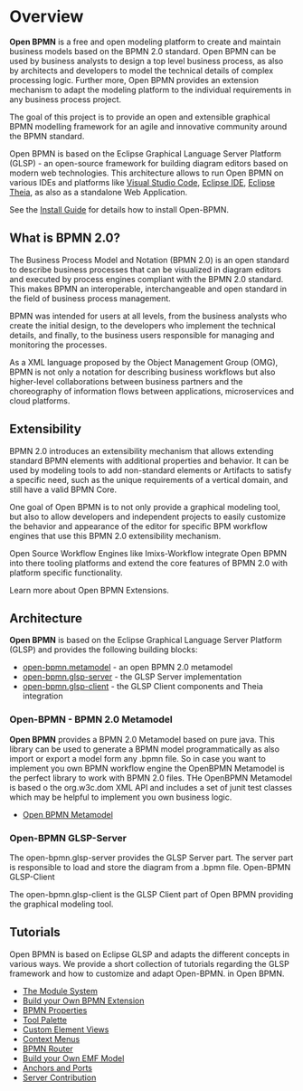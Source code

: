 # Overview

**Open BPMN** is a free and open modeling platform to create and maintain business models based on the BPMN 2.0 standard. Open BPMN can be used by business analysts to design a top level business process, as also by architects and developers to model the technical details of complex processing logic. Further more, Open BPMN provides an extension mechanism to adapt the modeling platform to the individual requirements in any business process project.

The goal of this project is to provide an open and extensible graphical BPMN modelling framework for an agile and innovative community around the BPMN standard.

Open BPMN is based on the Eclipse Graphical Language Server Platform (GLSP) - an open-source framework for building diagram editors based on modern web technologies. This architecture allows to run Open BPMN on various IDEs and platforms like [Visual Studio Code](https://code.visualstudio.com/), [Eclipse IDE](https://eclipse.org/), [Eclipse Theia](https://theia-ide.org/), as also as a standalone Web Application.

See the [Install Guide](install.html) for details how to install Open-BPMN.

## What is BPMN 2.0?

The Business Process Model and Notation (BPMN 2.0) is an open standard to describe business processes that can be visualized in diagram editors and executed by process engines compliant with the BPMN 2.0 standard. This makes BPMN an interoperable, interchangeable and open standard in the field of business process management.

BPMN was intended for users at all levels, from the business analysts who create the initial design, to the developers who implement the technical details, and finally, to the business users responsible for managing and monitoring the processes.

As a XML language proposed by the Object Management Group (OMG), BPMN is not only a notation for describing business workflows but also higher-level collaborations between business partners and the choreography of information flows between applications, microservices and cloud platforms.

## Extensibility

BPMN 2.0 introduces an extensibility mechanism that allows extending standard BPMN elements with additional properties and behavior. It can be used by modeling tools to add non-standard elements or Artifacts to satisfy a specific need, such as the unique requirements of a vertical domain, and still have a valid BPMN Core.

One goal of Open BPMN is to not only provide a graphical modeling tool, but also to allow developers and independent projects to easily customize the behavior and appearance of the editor for specific BPM workflow engines that use this BPMN 2.0 extensibility mechanism.

Open Source Workflow Engines like Imixs-Workflow integrate Open BPMN into there tooling platforms and extend the core features of BPMN 2.0 with platform specific functionality.

Learn more about Open BPMN Extensions.

## Architecture

**Open BPMN** is based on the Eclipse Graphical Language Server Platform (GLSP) and provides the following building blocks:

- [open-bpmn.metamodel](https://github.com/imixs/open-bpmn/tree/master/open-bpmn.metamodel) - an open BPMN 2.0 metamodel
- [open-bpmn.glsp-server](https://github.com/imixs/open-bpmn/tree/master/open-bpmn.glsp-server) - the GLSP Server implementation
- [open-bpmn.glsp-client](https://github.com/imixs/open-bpmn/tree/master/open-bpmn.glsp-client) - the GLSP Client components and Theia integration

### Open-BPMN - BPMN 2.0 Metamodel

**Open BPMN** provides a BPMN 2.0 Metamodel based on pure java. This library can be used to generate a BPMN model programmatically as also import or export a model form any .bpmn file. So in case you want to implement you own BPMN workflow engine the OpenBPMN Metamodel is the perfect library to work with BPMN 2.0 files. THe OpenBPMN Metamodel is based o the org.w3c.dom XML API and includes a set of junit test classes which may be helpful to implement you own business logic.

- [Open BPMN Metamodel](https://github.com/imixs/open-bpmn/tree/master/open-bpmn.metamodel)

### Open-BPMN GLSP-Server

The open-bpmn.glsp-server provides the GLSP Server part. The server part is responsible to load and store the diagram from a .bpmn file.
Open-BPMN GLSP-Client

The open-bpmn.glsp-client is the GLSP Client part of Open BPMN providing the graphical modeling tool.

## Tutorials

Open BPMN is based on Eclipse GLSP and adapts the different concepts in various ways. We provide a short collection of tutorials regarding the GLSP framework and how to customize and adapt Open-BPMN. in Open BPMN.

- [The Module System](architecture/MODULE_SYSTEM.html)
- [Build your Own BPMN Extension](glsp-server/BPMN_EXTENSIONS.html)
- [BPMN Properties](glsp-client/BPMN_PROPERTIES.html)
- [Tool Palette](glsp-client/TOOL_PALETTE.html)
- [Custom Element Views](glsp-client/CUSTOM_VIEWS.html)
- [Context Menus](glsp-client/CONTEXT_MENUS.html)
- [BPMN Router](glsp-client/BPMN_ROUTER.html)
- [Build your Own EMF Model](architecture/BPMN_EMF.html)
- [Anchors and Ports](glsp-client/SPROTTY_ANCHORS_AND_PORTS.html)
- [Server Contribution](glsp-server/SERVER_CONTRIBUTION.html)
